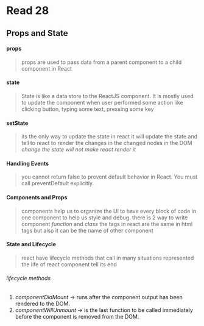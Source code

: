 # Read 28

## Props and State

#### props

> props are used to pass data from a parent component to a child component in React

#### state

> State is like a data store to the ReactJS component. It is mostly used to update the component when user performed some action like clicking button, typing some text, pressing some key

#### setState

> its the only way to update the state in react it will update the state and tell to react to render the changes in the changed nodes in the DOM _change the state will not make react render it_

#### Handling Events

> you cannot return false to prevent default behavior in React. You must call preventDefault explicitly.

#### Components and Props

> components help us to organize the UI to have every block of code in one component to help us style and debug.
> there is 2 way to write component _function_ and _class_
> the tags in react are the same in html tags but also it can be the name of other component

#### State and Lifecycle

> react have lifecycle methods that call in many situations represented the life of react component tell its end

###### lifecycle methods

1. _componentDidMount_ -> runs after the component output has been rendered to the DOM.
2. _componentWillUnmount_ -> is the last function to be called immediately before the component is removed from the DOM.

